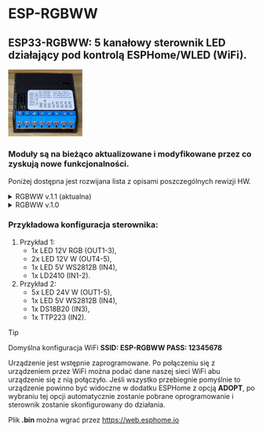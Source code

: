 # ESP-RGBWW

## ESP33-RGBWW: 5 kanałowy sterownik LED działający pod kontrolą ESPHome/WLED (WiFi).

 <img src="https://github.com/ficueu/ESPHome-IoT-modules/blob/main/ESP-RGBWW/Images/esp-rgbww11.jpg" width=30% height=30%>

### Moduły są na bieżąco aktualizowane i modyfikowane przez co zyskują nowe funkcjonalności.
Poniżej dostępna jest rozwijana lista z opisami poszczególnych rewizji HW.


<details>
<summary> RGBWW v.1.1 (aktualna)</summary>

### Funkcje i cechy sterownika:
* zgodny z ESPHome/WLED,
* 5 wyjść wysokoprądowych na złączach śrubowych (mosfet typu n),
* 4 wejścia/wyjścia GPIO na listwie kołkowej (przyciski, sensory, czujniki ruchu, LEDy adresowalne),
* GND, 3.3V (200mA), 5V (200mA) na listwie kołkowej (do zasilania czujników),
* możliwość zasilenia logiki z zewnętrznego zasilacza o dużej sprawności (7-24V),
* złącze USB-C do programowania,
* możliwość uruchomienia BTProxy (ESPHome),
* LED statusu urządzenia,
* maksymalne obciążenie sumaryczne 12A, ale nie więcej niż 4A na kanał,
* zasilanie 7-24V,
* pomiar prądu i napięcia,
* wymiary: 44x48x15 [mm].

Domyślny yaml: https://github.com/ficueu/ESPHome-IoT-modules/tree/main/ESP-RGBWW/esp-rgbww-v11.yaml

Domyślny plik bin: https://github.com/ficueu/ESPHome-IoT-modules/blob/main/ESP-RGBWW/esp-rgbww-v11-factory-2024.2.2.bin

### Pinout:

<img src=https://github.com/ficueu/ESPHome-IoT-modules/blob/main/ESP-RGBWW/images/pcb1.png width=50% height=50%>


```
OUT1 - GPIO07
OUT2 - GPIO03
OUT3 - GPIO10
OUT4 - GPIO05
OUT5 - GPIO04

IN1 - GPIO06
IN2 - GPIO21
IN3 - GPIO20
IN4 - GPIO02*

LED - GPIO10
```

</details>
<details>
<summary> RGBWW v.1.0</summary>

### Funkcje i cechy sterownika:
* zgodny z ESPHome/WLED,
* 5 wyjść wysokoprądowych na złączach śrubowych (mosfet typu n),
* 4 wejścia/wyjścia GPIO na listwie kołkowej (przyciski, sensory, czujniki ruchu, LEDy adresowalne),
* GND, 3.3V (200mA), 5V (200mA) na listwie kołkowej (do zasilania czujników),
* możliwość zasilenia logiki z zewnętrznego zasilacza o dużej sprawności (7-24V),
* złącze USB-C do programowania,
* możliwość uruchomienia BTProxy (ESPHome),
* LED statusu urządzenia,
* maksymalne obciążenie sumaryczne 12A, ale nie więcej niż 4A na kanał,
* zasilanie 7-24V,
* wymiary: 44x48x15 [mm].

Domyślny yaml: https://github.com/ficueu/ESPHome-IoT-modules/tree/main/ESP-RGBWW/esp-rgbww-v10.yaml

Domyślny plik bin: https://github.com/ficueu/ESPHome-IoT-modules/blob/main/ESP-RGBWW/esp-rgbww-v10-factory-20231102.bin

### Pinout:

<img src=https://github.com/ficueu/ESPHome-IoT-modules/blob/main/ESP-RGBWW/images/pcb1.png width=50% height=50%>


```
OUT1 - GPIO00
OUT2 - GPIO01
OUT3 - GPIO03
OUT4 - GPIO04
OUT5 - GPIO05

IN1 - GPIO06
IN2 - GPIO21
IN3 - GPIO20
IN4 - GPIO07

LED - GPIO10
```

</details>


### Przykładowa konfiguracja sterownika:

1. Przykład 1:
    - 1x LED 12V RGB (OUT1-3),
    - 2x LED 12V W (OUT4-5),
    - 1x LED 5V WS2812B (IN4),
    - 1x LD2410 (IN1-2).
2. Przykład 2:
    - 5x LED 24V W (OUT1-5),
    - 1x LED 5V WS2812B (IN4),
    - 1x DS18B20 (IN3),
    - 1x TTP223 (IN2).

> [!TIP]
> Domyślna konfiguracja WiFi **SSID: ESP-RGBWW PASS: 12345678**
>
> Urządzenie jest wstępnie zaprogramowane. Po połączeniu się z urządzeniem przez WiFi można podać dane naszej sieci WiFi abu urządzenie się z nią połączyło. Jeśli wszystko przebiegnie pomyślnie to urządzenie powinno być widoczne w dodatku ESPHome z opcją **ADOPT**, po wybraniu tej opcji automatycznie zostanie pobrane oprogramowanie i sterownik zostanie skonfigurowany do działania.

Plik **.bin** można wgrać przez https://web.esphome.io



